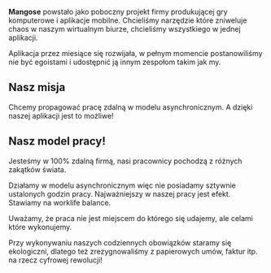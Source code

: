 **Mangose** powstało jako poboczny projekt firmy produkującej gry komputerowe i aplikacje mobilne. Chcieliśmy narzędzie które zniweluje chaos w naszym wirtualnym biurze, chcieliśmy wszystkiego w jednej aplikacji. 

Aplikacja przez miesiące się rozwijała, w pełnym momencie postanowiliśmy nie być egoistami i udostępnić ją innym zespołom takim jak my.

## Nasz misja
Chcemy propagować pracę zdalną w modelu asynchronicznym. A dzięki naszej aplikacji jest to możliwe! 


## Nasz model pracy!
Jesteśmy w 100% zdalną firmą, nasi pracownicy pochodzą z różnych zakątków świata. 

Działamy w modelu asynchronicznym więc nie posiadamy sztywnie ustalonych godzin pracy. Najważniejszy w naszej pracy jest efekt. Stawiamy na worklife balance.

Uważamy, że praca nie jest miejscem do którego się udajemy, ale celami które wykonujemy. 

Przy wykonywaniu naszych codziennych obowiązków staramy się ekologiczni, dlatego też zrezygnowaliśmy z papierowych umów, faktur itp. na rzecz cyfrowej rewolucji!
